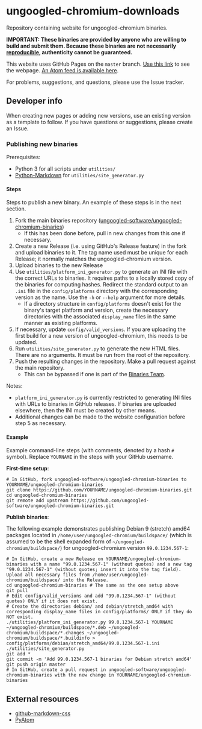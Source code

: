 # ungoogled-chromium-downloads

Repository containing website for ungoogled-chromium binaries.

**IMPORTANT: These binaries are provided by anyone who are willing to build and submit them. Because these binaries are not necessarily [reproducible](https://reproducible-builds.org/), authenticity cannot be guaranteed.**

This website uses GitHub Pages on the `master` branch. [Use this link](//ungoogled-software.github.io/ungoogled-chromium-binaries/) to see the webpage. [An Atom feed is available here](//raw.githubusercontent.com/ungoogled-software/ungoogled-chromium-binaries/master/feed.xml).

For problems, suggestions, and questions, please use the Issue tracker.

## Developer info

When creating new pages or adding new versions, use an existing version as a template to follow. If you have questions or suggestions, please create an Issue.

### Publishing new binaries

Prerequisites:
* Python 3 for all scripts under `utilities/`
* [Python-Markdown](//github.com/waylan/Python-Markdown) for `utilities/site_generator.py`

#### Steps

Steps to publish a new binary. An example of these steps is in the next section.

1. Fork the main binaries repository ([ungoogled-software/ungoogled-chromium-binaries](//github.com/ungoogled-software/ungoogled-chromium-binaries))
    * If this has been done before, pull in new changes from this one if necessary.
2. Create a new Release (i.e. using GitHub's Release feature) in the fork and upload binaries to it. The tag name used must be unique for each Release; it normally matches the ungoogled-chromium version.
3. Upload binaries to the new Release
4. Use `utilities/platform_ini_generator.py` to generate an INI file with the correct URLs to binaries. It requires paths to a locally stored copy of the binaries for computing hashes. Redirect the standard output to an `.ini` file in the `config/platforms` directory with the corresponding version as the name. Use the `-h` or `--help` argument for more details.
    * If a directory structure in `config/platforms` doesn't exist for the binary's target platform and version, create the necessary directories with the associated `display_name` files in the same manner as existing platforms.
5. If necessary, update `config/valid_versions`. If you are uploading the first build for a new version of ungoogled-chromium, this needs to be updated.
6. Run `utilities/site_generator.py` to generate the new HTML files. There are no arguments. It must be run from the root of the repository.
7. Push the resulting changes in the repository. Make a pull request against the main repository.
    * This can be bypassed if one is part of the [Binaries Team](//github.com/orgs/ungoogled-software/teams/binaries-team).

Notes:

* `platform_ini_generator.py` is currently restricted to generating INI files with URLs to binaries in GitHub releases. If binaries are uploaded elsewhere, then the INI must be created by other means.
* Additional changes can be made to the website configuration before step 5 as necessary.

#### Example

Example command-line steps (with comments, denoted by a hash `#` symbol). Replace `YOURNAME` in the steps with your GitHub username.

**First-time setup**:

```
# In GitHub, fork ungoogled-software/ungoogled-chromium-binaries to YOURNAME/ungoogled-chromium-binaries
git clone https://github.com/YOURNAME/ungoogled-chromium-binaries.git
cd ungoogled-chromium-binaries
git remote add upstream https://github.com/ungoogled-software/ungoogled-chromium-binaries.git
```

**Publish binaries**:

The following example demonstrates publishing Debian 9 (stretch) amd64 packages located in `/home/user/ungoogled-chromium/buildspace/` (which is assumed to be the shell expanded form of `~/ungoogled-chromium/buildspace/`) for ungoogled-chromium version `99.0.1234.567-1`:

```
# In GitHub, create a new Release on YOURNAME/ungoogled-chromium-binaries with a name "99.0.1234.567-1" (without quotes) and a new tag "99.0.1234.567-1" (without quotes; insert it into the tag field). Upload all necessary files from /home/user/ungoogled-chromium/buildspace/ into the Release.
cd ungoogled-chromium-binaries # The same as the one setup above
git pull
# Edit config/valid_versions and add "99.0.1234.567-1" (without quotes) ONLY if it does not exist.
# Create the directories debian/ and debian/stretch_amd64 with corresponding display_name files in config/platforms/ ONLY if they do NOT exist.
./utilities/platform_ini_generator.py 99.0.1234.567-1 YOURNAME ~/ungoogled-chromium/buildspace/*.deb ~/ungoogled-chromium/buildspace/*.changes ~/ungoogled-chromium/buildspace/*.buildinfo > config/platforms/debian/stretch_amd64/99.0.1234.567-1.ini
./utilities/site_generator.py
git add *
git commit -m 'Add 99.0.1234.567-1 binaries for Debian stretch amd64'
git push origin master
# In GitHub, create a pull request in ungoogled-software/ungoogled-chromium-binaries with the new change in YOURNAME/ungoogled-chromium-binaries
```

## External resources

* [github-markdown-css](//github.com/sindresorhus/github-markdown-css)
* [PyAtom](//github.com/sramana/pyatom)
